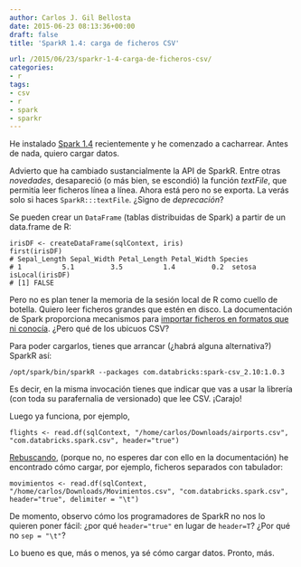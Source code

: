 ```yaml
---
author: Carlos J. Gil Bellosta
date: 2015-06-23 08:13:36+00:00
draft: false
title: 'SparkR 1.4: carga de ficheros CSV'

url: /2015/06/23/sparkr-1-4-carga-de-ficheros-csv/
categories:
- r
tags:
- csv
- r
- spark
- sparkr
---
```


He instalado [Spark 1.4](http://www.datanalytics.com/2015/06/17/liberado-spark-1-4/) recientemente y he comenzado a cacharrear. Antes de nada, quiero cargar datos.

Advierto que ha cambiado sustancialmente la API de SparkR. Entre otras _novedades_, desapareció (o más bien, se escondió) la función _textFile_, que permitía leer ficheros línea a línea. Ahora está pero no se exporta. La verás solo si haces `SparkR:::textFile`. ¿Signo de _deprecación_?

Se pueden crear un `DataFrame` (tablas distribuidas de Spark) a partir de un data.frame de R:



    irisDF <- createDataFrame(sqlContext, iris)
    first(irisDF)
    # Sepal_Length Sepal_Width Petal_Length Petal_Width Species
    # 1          5.1         3.5          1.4         0.2  setosa
    isLocal(irisDF)
    # [1] FALSE



Pero no es plan tener la memoria de la sesión local de R como cuello de botella. Quiero leer ficheros grandes que estén en disco. La documentación de Spark proporciona mecanismos para [importar ficheros en formatos que ni conocía](http://people.apache.org/~pwendell/spark-releases/latest/sql-programming-guide.html#data-sources). ¿Pero qué de los ubicuos CSV?

Para poder cargarlos, tienes que arrancar (¿habrá alguna alternativa?) SparkR así:

`/opt/spark/bin/sparkR --packages com.databricks:spark-csv_2.10:1.0.3`

Es decir, en la misma invocación tienes que indicar que vas a usar la librería (con toda su parafernalia de versionado) que lee CSV. ¡Carajo!

Luego ya funciona, por ejemplo,



    flights <- read.df(sqlContext, "/home/carlos/Downloads/airports.csv", "com.databricks.spark.csv", header="true")



[Rebuscando](https://github.com/databricks/spark-csv/blob/master/src/test/scala/com/databricks/spark/csv/CsvSuite.scala), (porque no, no esperes dar con ello en la documentación) he encontrado cómo cargar, por ejemplo, ficheros separados con tabulador:



    movimientos <- read.df(sqlContext, "/home/carlos/Downloads/Movimientos.csv", "com.databricks.spark.csv", header="true", delimiter = "\t")



De momento, observo cómo los programadores de SparkR no nos lo quieren poner fácil: ¿por qué `header="true"` en lugar de `header=T`? ¿Por qué no `sep = "\t"`?

Lo bueno es que, más o menos, ya sé cómo cargar datos. Pronto, más.

